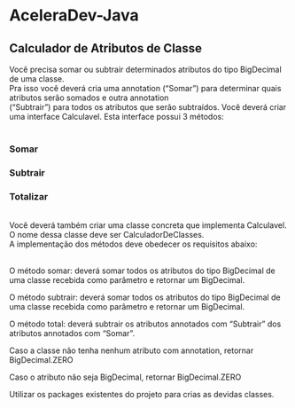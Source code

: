 # AceleraDev-Java

## Calculador de Atributos de Classe
Você precisa somar ou subtrair determinados atributos do tipo BigDecimal de uma classe.<br> 
Pra isso você deverá cria uma annotation (“Somar”) para determinar quais atributos serão somados e outra annotation <br> 
(“Subtrair”) para todos os atributos que serão subtraídos. Você deverá criar uma interface Calculavel. Esta interface possui 3 métodos:<br> <br> 

### Somar
### Subtrair
### Totalizar
<br> 
Você deverá também criar uma classe concreta que implementa Calculavel. <br> 
O nome dessa classe deve ser CalculadorDeClasses.<br>  
A implementação dos métodos deve obedecer os requisitos abaixo:<br><br> 

O método somar: deverá somar todos os atributos do tipo BigDecimal de uma classe recebida como parâmetro e retornar um BigDecimal.<br> 

O método subtrair: deverá somar todos os atributos do tipo BigDecimal de uma classe recebida como parâmetro e retornar um BigDecimal.<br> 

O método total: deverá subtrair os atributos annotados com “Subtrair” dos atributos annotados com “Somar”.<br> 

Caso a classe não tenha nenhum atributo com annotation, retornar BigDecimal.ZERO<br> 

Caso o atributo não seja BigDecimal, retornar BigDecimal.ZERO<br> 

Utilizar os packages existentes do projeto para crias as devidas classes.<br> 
